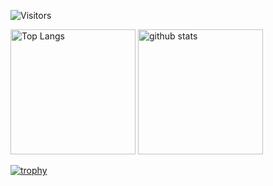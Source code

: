 <!--
**Hirota723/Hirota723** is a ✨ _special_ ✨ repository because its `README.md` (this file) appears on your GitHub profile.

Here are some ideas to get you started:

- 🔭 I’m currently working on ...
- 🌱 I’m currently learning ...
- 👯 I’m looking to collaborate on ...
- 🤔 I’m looking for help with ...
- 💬 Ask me about ...
- 📫 How to reach me: ...
- 😄 Pronouns: ...
- ⚡ Fun fact: ...
-->
![Visitors](https://visitor-badge.glitch.me/badge?page_id=Hirota723&left_color=gray&right_color=blue)

<p align="left"> 
  <img alt="Top Langs" height="200px" src="https://github-readme-stats.vercel.app/api/top-langs/?username=Hirota723&show_icons=true&theme=onedark" />
<img alt="github stats" height=200px" src="https://github-readme-stats.vercel.app/api?username=Hirota723&count_private=true&show_icons=true&show_icons=true&theme=onedark" />
</p>

[![trophy](https://github-profile-trophy.vercel.app/?username=Hirota723&theme=onedark&column=8
)](https://github.com/ryo-ma/github-profile-trophy)
